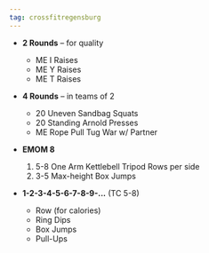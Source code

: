 ```yaml
---
tag: crossfitregensburg
---
```


- **2 Rounds** – for quality

  - ME I Raises
  - ME Y Raises
  - ME T Raises

- **4 Rounds** – in teams of 2

  - 20 Uneven Sandbag Squats
  - 20 Standing Arnold Presses
  - ME Rope Pull Tug War w/ Partner

- **EMOM 8**

  1. 5-8 One Arm Kettlebell Tripod Rows per side
  2. 3-5 Max-height Box Jumps

- **1-2-3-4-5-6-7-8-9-...** (TC 5-8)

  - Row (for calories)
  - Ring Dips
  - Box Jumps
  - Pull-Ups
